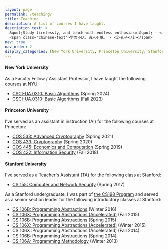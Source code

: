 ```yaml
---
layout: page
permalink: /teaching/
title: Teaching
description: A list of courses I have taught.
description_text: >
  &quot;Study tirelessly, and teach with endless enthusiasm.&quot; - <i> Confucius </i> <br />
  <span class='chinese-text'>学而不厌，诲人不倦。 - <i>孔子</i></span> 
nav: true
nav_order: 2
display_categories: [New York University, Princeton University, Stanford University]
---
```


<!-- pages/teaching.md -->
#### New York University

As a Faculty Fellow / Assistant Professor, I have taught the following courses at NYU:
 - [CSCI-UA.0310: Basic Algorithms](https://cs.nyu.edu/courses/spring24/CSCI-UA.0310-005/index.html) (Spring 2024)
 - [CSCI-UA.0310: Basic Algorithms](https://cs.nyu.edu/courses/fall23/CSCI-UA.0310-007/index.html) (Fall 2023)

#### Princeton University

I’ve served as an assistant in instruction (AI) for the following courses at Princeton:
 - [COS 533: Advanced Cryptography](https://www.cs.princeton.edu/~mzhandry/2021-Spring-COS533/index.html) (Spring 2021)
 - [COS 433: Cryptography](https://www.cs.princeton.edu/~mzhandry/2020-Spring-COS433/index.html) (Spring 2020)
 - [COS 445: Economics and Computation](https://www.cs.princeton.edu/~smattw/Teaching/cos445sp19.htm) (Spring 2019)
 - [COS 432: Information Security](https://www.cs.princeton.edu/courses/archive/fall18/cos432/index.html) (Fall 2018)

#### Stanford University

I've served as a Teacher's Assistant (TA) for the following class at Stanford:

 - [CS 155: Computer and Network Security](https://crypto.stanford.edu/cs155old/cs155-spring17/) (Spring 2017)

As a Stanford undergraduate, I was part of [the CS198 Program](https://cs198.stanford.edu) and served as a senior section leader for the following introductory classes at Stanford:

 - [CS 106B: Programming Abstractions](https://web.stanford.edu/class/archive/cs/cs106b/cs106b.1164/) (Winter 2016)
 - [CS 106X: Programming Abstractions (Accelerated)](http://stanford.edu/class/archive/cs/cs106x/cs106x.1162/index.html) (Fall 2015)
 - [CS 106B: Programming Abstractions](http://stanford.edu/class/archive/cs/cs106b/cs106b.1156/) (Spring 2015)
 - [CS 106X: Programming Abstractions (Accelerated)](http://web.stanford.edu/class/archive/cs/cs106x/cs106x.1154/) (Winter 2015)
 - CS 106X :Programming Abstractions (Accelerated) (Fall 2014)
 - CS 106B: Programming Abstractions (Spring 2014)
 - [CS 106A: Programming Methodology](https://web.stanford.edu/class/archive/cs/cs106a/cs106a.1144/) (Winter 2013)